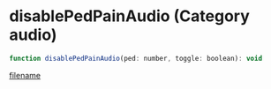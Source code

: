# disablePedPainAudio (Category audio)

```js
function disablePedPainAudio(ped: number, toggle: boolean): void
```

[filename](disablePedPainAudio_m.md ':include')